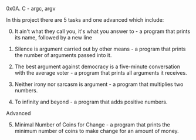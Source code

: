 0x0A. C - argc, argv

In this project there are 5 tasks and one advanced which include:

0. It ain't what they call you, it's what you answer to - a program that prints its name, followed by a new line

1. Silence is argument carried out by other means -  a program that prints the number of arguments passed into it.

2. The best argument against democracy is a five-minute conversation with the average voter -  a program that prints all arguments it receives.

3. Neither irony nor sarcasm is argument - a program that multiplies two numbers.

4. To infinity and beyond - a program that adds positive numbers.

Advanced 

5. Minimal Number of Coins for Change - a program that prints the minimum number of coins to make change for an amount of money.
